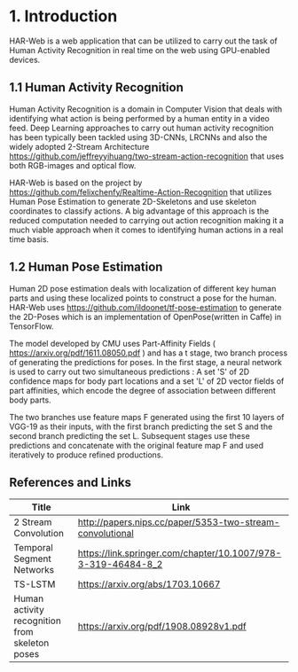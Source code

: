 # 1. Introduction 

HAR-Web is a web application that can be utilized to carry out the task of Human Activity Recognition in real time on the web using GPU-enabled devices. 

## 1.1 Human Activity Recognition

Human Activity Recognition is a domain in Computer Vision that deals with identifying what action is being performed by a human entity in a video feed. 
Deep Learning approaches to carry out human activity recognition has been typically been tackled using 3D-CNNs, LRCNNs and also the widely adopted 2-Stream Architecture https://github.com/jeffreyyihuang/two-stream-action-recognition that uses both RGB-images and optical flow. 

HAR-Web is based on the project by https://github.com/felixchenfy/Realtime-Action-Recognition that utilizes Human Pose Estimation to generate 2D-Skeletons and use skeleton coordinates to classify actions. A big advantage of this approach is the reduced computation needed to carrying out action recognition making it a much viable approach when it comes to identifying human actions in a real time basis.


## 1.2 Human Pose Estimation 

Human 2D pose estimation deals with localization of different key human parts and using these localized points to construct a pose for the human. HAR-Web uses https://github.com/ildoonet/tf-pose-estimation to generate the 2D-Poses which is 
an implementation of OpenPose(written in Caffe) in TensorFlow. 

The model developed by CMU uses Part-Affinity Fields ( https://arxiv.org/pdf/1611.08050.pdf ) and has a t stage, two branch process of generating the predictions for poses. In the first stage, a neural network is used to carry out two simultaneous predictions : A set 'S' of 2D confidence maps for body part locations and a set 'L' of 2D vector fields of part affinities, which encode the degree of association between different body parts. 

The two branches use feature maps F generated using the first 10 layers of VGG-19 as their inputs, with the first branch predicting the set S and the second branch predicting the set L. Subsequent stages use these predictions and concatenate with the original feature map F and used iteratively to produce refined productions. 













## References and Links 
| Title | Link | 
| ------ | ----- | 
| 2 Stream Convolution | http://papers.nips.cc/paper/5353-two-stream-convolutional
| Temporal Segment Networks | https://link.springer.com/chapter/10.1007/978-3-319-46484-8_2 |
| TS-LSTM  | https://arxiv.org/abs/1703.10667 | 
| Human activity recognition from skeleton poses  | https://arxiv.org/pdf/1908.08928v1.pdf |


